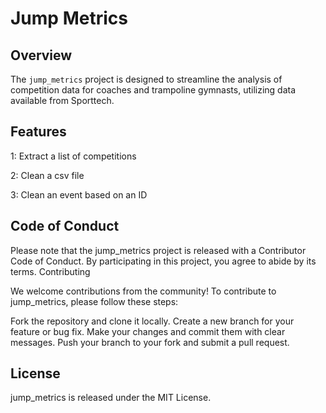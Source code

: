 # Jump Metrics

## Overview

The `jump_metrics` project is designed to streamline the analysis of competition data for coaches and
trampoline gymnasts, utilizing data available from Sporttech.

## Features

1: Extract a list of competitions

2: Clean a csv file

3: Clean an event based on an ID

## Code of Conduct

Please note that the jump_metrics project is released with a Contributor Code of Conduct. By participating in this project, you agree to abide by its terms. Contributing

We welcome contributions from the community! To contribute to jump_metrics, please follow these steps:

Fork the repository and clone it locally. Create a new branch for your feature or bug fix. Make your changes and commit them with clear messages. Push your branch to your fork and submit a pull request.

## License

jump_metrics is released under the MIT License.
